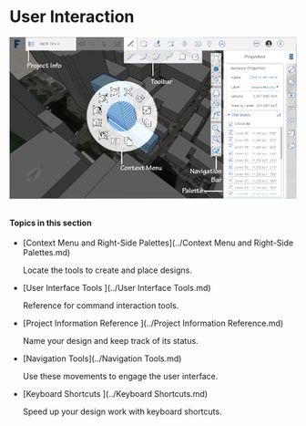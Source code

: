 # User Interaction



  ![](Images/GUID-8E20A1F0-773E-4AAC-A31E-B37BF8314086-low.png)

#### Topics in this section

* [Context Menu and Right-Side Palettes](../Context Menu and Right-Side Palettes.md)

  Locate the tools to create and place designs.

* [User Interface Tools ](../User Interface Tools.md)

  Reference for command interaction tools.

* [Project Information Reference ](../Project Information Reference.md)

  Name your design and keep track of its status.

* [Navigation Tools](../Navigation Tools.md)

  Use these movements to engage the user interface.

* [Keyboard Shortcuts ](../Keyboard Shortcuts.md)

  Speed up your design work with keyboard shortcuts.



